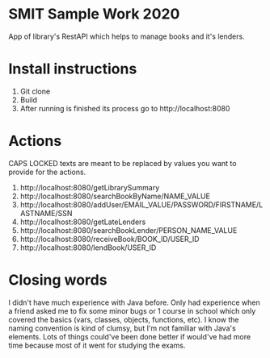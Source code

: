 # SMIT Sample Work 2020

App of library's RestAPI which helps to manage books and it's lenders.

# Install instructions
1. Git clone
2. Build
3. After running is finished its process go to http://localhost:8080

# Actions
CAPS LOCKED texts are meant to be replaced by values you want to provide for the actions.

1. http://localhost:8080/getLibrarySummary
2. http://localhost:8080/searchBookByName/NAME_VALUE
3. http://localhost:8080/addUser/EMAIL_VALUE/PASSWORD/FIRSTNAME/LASTNAME/SSN
4. http://localhost:8080/getLateLenders
5. http://localhost:8080/searchBookLender/PERSON_NAME_VALUE
6. http://localhost:8080/receiveBook/BOOK_ID/USER_ID
7. http://localhost:8080/lendBook/USER_ID

# Closing words

I didn't have much experience with Java before. Only had experience when a friend asked me to fix some minor bugs or 1 course in school which only covered the basics (vars, classes, objects, functions, etc). I know the naming convention is kind of clumsy, but I'm not familiar with Java's elements. Lots of things could've been done better if would've had more time because most of it went for studying the exams.
